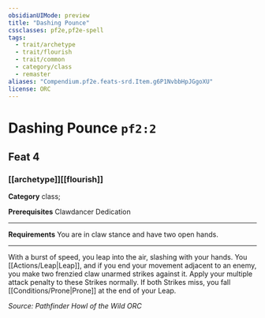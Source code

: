 ```yaml
---
obsidianUIMode: preview
title: "Dashing Pounce"
cssclasses: pf2e,pf2e-spell
tags:
  - trait/archetype
  - trait/flourish
  - trait/common
  - category/class
  - remaster
aliases: "Compendium.pf2e.feats-srd.Item.g6P1NvbbHpJGgoXU"
license: ORC
---
```

# Dashing Pounce `pf2:2`
## Feat 4
### [[archetype]][[flourish]]

**Category** class; 



**Prerequisites** Clawdancer Dedication
* * *
**Requirements** You are in claw stance and have two open hands.

* * *

With a burst of speed, you leap into the air, slashing with your hands. You [[Actions/Leap|Leap]], and if you end your movement adjacent to an enemy, you make two frenzied claw unarmed strikes against it. Apply your multiple attack penalty to these Strikes normally. If both Strikes miss, you fall [[Conditions/Prone|Prone]] at the end of your Leap.

*Source: Pathfinder Howl of the Wild*
*ORC*